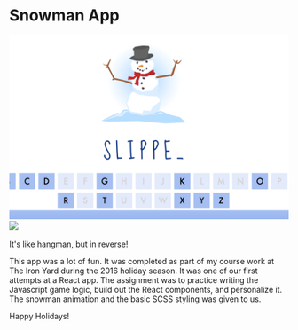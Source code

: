 # Snowman App

![](./src/images/snowman-screenshot.png)
![](./images/snowman-example-3.gif)

It's like hangman, but in reverse!

This app was a lot of fun. It was completed as part of my course work at The Iron Yard during the 2016 holiday season. It was one of our first attempts at a React app. The assignment was to practice writing the Javascript game logic, build out the React components, and personalize it. The snowman animation and the basic SCSS styling was given to us.

Happy Holidays!
